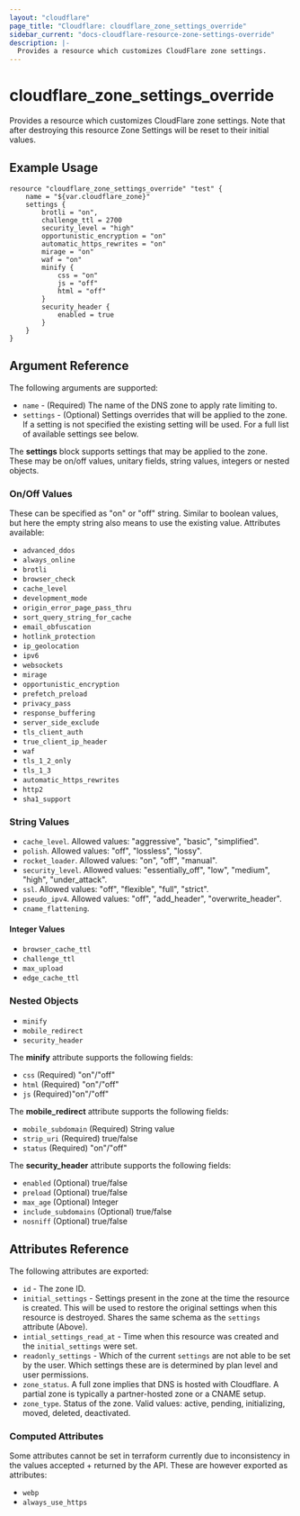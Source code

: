 ```yaml
---
layout: "cloudflare"
page_title: "Cloudflare: cloudflare_zone_settings_override"
sidebar_current: "docs-cloudflare-resource-zone-settings-override"
description: |-
  Provides a resource which customizes CloudFlare zone settings.
---
```


# cloudflare_zone_settings_override

Provides a resource which customizes CloudFlare zone settings. Note that after destroying this resource Zone Settings will be reset to their initial values.

## Example Usage

```hcl
resource "cloudflare_zone_settings_override" "test" {
	name = "${var.cloudflare_zone}"
	settings {
		brotli = "on",
		challenge_ttl = 2700
		security_level = "high"
		opportunistic_encryption = "on"
		automatic_https_rewrites = "on"
		mirage = "on"
		waf = "on"
		minify {
			css = "on"
			js = "off"
			html = "off"
		}
		security_header {
			enabled = true
		}
	}
}
```

## Argument Reference

The following arguments are supported:

* `name` - (Required) The name of the DNS zone to apply rate limiting to.
* `settings` - (Optional) Settings overrides that will be applied to the zone. If a setting is not specified the existing setting will be used. For a full list of available settings see below.

The **settings** block supports settings that may be applied to the zone. These may be on/off values, unitary fields, string values, integers or nested objects.

### On/Off Values

These can be specified as "on" or "off" string. Similar to boolean values, but here the empty string also means to use the existing value. Attributes available:

* `advanced_ddos`
* `always_online`
* `brotli`
* `browser_check`
* `cache_level`
* `development_mode`
* `origin_error_page_pass_thru`
* `sort_query_string_for_cache`
* `email_obfuscation`
* `hotlink_protection`
* `ip_geolocation`
* `ipv6`
* `websockets`
* `mirage`
* `opportunistic_encryption`
* `prefetch_preload`
* `privacy_pass`
* `response_buffering`
* `server_side_exclude`
* `tls_client_auth`
* `true_client_ip_header`
* `waf`
* `tls_1_2_only`
* `tls_1_3`
* `automatic_https_rewrites`
* `http2`
* `sha1_support`

### String Values

* `cache_level`. Allowed values: "aggressive", "basic", "simplified".
* `polish`. Allowed values: "off", "lossless", "lossy".
* `rocket_loader`. Allowed values: "on", "off", "manual".
* `security_level`. Allowed values: "essentially_off", "low", "medium", "high", "under_attack".
* `ssl`. Allowed values: "off", "flexible", "full", "strict".
* `pseudo_ipv4`. Allowed values: "off", "add_header", "overwrite_header".
* `cname_flattening`.

#### Integer Values

* `browser_cache_ttl`
* `challenge_ttl`
* `max_upload`
* `edge_cache_ttl`

### Nested Objects

* `minify`
* `mobile_redirect`
* `security_header`

The **minify** attribute supports the following fields:
* `css` (Required) "on"/"off"
* `html` (Required) "on"/"off"
* `js` (Required)"on"/"off"

The **mobile_redirect** attribute supports the following fields:
* `mobile_subdomain` (Required) String value
* `strip_uri` (Required) true/false
* `status` (Required) "on"/"off"

The **security_header** attribute supports the following fields:
* `enabled` (Optional) true/false
* `preload` (Optional) true/false
* `max_age` (Optional) Integer
* `include_subdomains` (Optional) true/false
* `nosniff` (Optional) true/false

## Attributes Reference

The following attributes are exported:

* `id` - The zone ID.
* `initial_settings` - Settings present in the zone at the time the resource is created. This will be used to restore the original settings when this resource is destroyed. Shares the same schema as the `settings` attribute (Above).
* `intial_settings_read_at` - Time when this resource was created and the `initial_settings` were set.
* `readonly_settings` - Which of the current `settings` are not able to be set by the user. Which settings these are is determined by plan level and user permissions.
* `zone_status`. A full zone implies that DNS is hosted with Cloudflare. A partial zone is typically a partner-hosted zone or a CNAME setup.
* `zone_type`. Status of the zone. Valid values: active, pending, initializing, moved, deleted, deactivated.

### Computed Attributes

Some attributes cannot be set in terraform currently due to inconsistency in the values accepted + returned by the API. These are however exported as attributes:

* `webp`
* `always_use_https`
